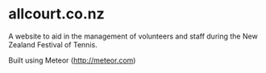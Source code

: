 allcourt.co.nz
=================

A website to aid in the management of volunteers and staff during the
New Zealand Festival of Tennis.

Built using Meteor (http://meteor.com)
